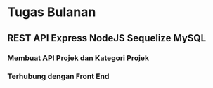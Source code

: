 # Tugas Bulanan 
## REST API Express NodeJS Sequelize MySQL
### Membuat API Projek dan Kategori Projek
### Terhubung dengan Front End